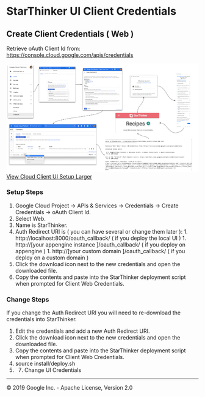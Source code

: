 # StarThinker UI Client Credentials
  
## Create Client Credentials ( Web )

Retrieve oAuth Client Id from: https://console.cloud.google.com/apis/credentials

![Cloud Client UI](images/cloud_client_web.png)
[View Cloud Client UI Setup Larger](images/cloud_client_web.png)

### Setup Steps

 1. Google Cloud Project -> APIs & Services -> Credentials -> Create Credentials -> oAuth Client Id.
   1. Select Web.
   1. Name is StarThinker.
   1. Auth Redirect URI is ( you can have several or change them later ):
     1. http://localhost:8000/oauth_callback/ ( if you deploy the local UI )
     1. http://[your appengine instance ]/oauth_callback/ ( if you deploy on appengine )
     1. http://[your custom domain ]/oauth_callback/ ( if you deploy on a custom domain )
 1. Click the download icon next to the new credentials and open the downloaded file.
 1. Copy the contents and paste into the StarThinker deployment script when prompted for Client Web Credentials.

### Change Steps

If you change the Auth Redirect URI you will need to re-download the credentials into StarThinker.

 1. Edit the credentials and add a new Auth Redirect URI.
 1. Click the download icon next to the new credentials and open the downloaded file.
 1. Copy the contents and paste into the StarThinker deployment script when prompted for Client Web Credentials.
   1. source install/deploy.sh
   1. 7) Change UI Credentials

---
&copy; 2019 Google Inc. - Apache License, Version 2.0
